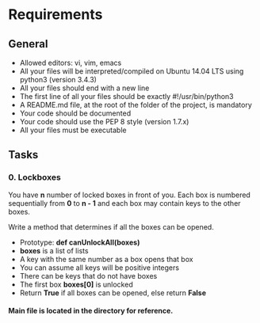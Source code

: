 # Requirements

## General

* Allowed editors: vi, vim, emacs
* All your files will be interpreted/compiled on Ubuntu 14.04 LTS using python3 (version 3.4.3)
* All your files should end with a new line
* The first line of all your files should be exactly #!/usr/bin/python3
* A README.md file, at the root of the folder of the project, is mandatory
* Your code should be documented
* Your code should use the PEP 8 style (version 1.7.x)
* All your files must be executable


## Tasks

### 0. Lockboxes

You have <b>n</b> number of locked boxes in front of you. Each box is numbered sequentially from <b>0</b> to <b>n - 1</b> and each box may contain keys to the other boxes.

Write a method that determines if all the boxes can be opened.

- Prototype: <b>def canUnlockAll(boxes)</b>
- <b>boxes</b> is a list of lists
- A key with the same number as a box opens that box
- You can assume all keys will be positive integers
- There can be keys that do not have boxes
- The first box <b>boxes[0]</b> is unlocked
- Return <b>True</b> if all boxes can be opened, else return <b>False</b>


#### Main file is located in the directory for reference.

